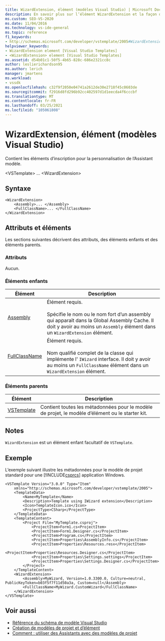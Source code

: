 ```yaml
---
title: WizardExtension, élément (modèles Visual Studio) | Microsoft Docs
description: En savoir plus sur l’élément WizardExtension et la façon dont il contient les éléments d’inscription pour la personnalisation de l’Assistant modèle.
ms.custom: SEO-VS-2020
ms.date: 11/04/2016
ms.technology: vs-ide-general
ms.topic: reference
f1_keywords:
- http://schemas.microsoft.com/developer/vstemplate/2005#WizardExtension
helpviewer_keywords:
- WizardExtension element [Visual Studio Templates]
- <WizardExtension> element [Visual Studio Templates]
ms.assetid: d54b01c1-50f5-4b65-828c-686e2321cc8c
author: leslierichardson95
ms.author: lerich
manager: jmartens
ms.workload:
- vssdk
ms.openlocfilehash: c32f9f2050e04741a2612de30e2718f45c0603de
ms.sourcegitcommit: f2916d8fd296b92cc402597d1d1eecda4f6cccbf
ms.translationtype: MT
ms.contentlocale: fr-FR
ms.lasthandoff: 03/25/2021
ms.locfileid: "105061808"
---
```

# <a name="wizardextension-element-visual-studio-templates"></a>WizardExtension, élément (modèles Visual Studio)
Contient les éléments d’inscription pour la personnalisation de l’Assistant modèle.

 \<VSTemplate> ... \<WizardExtension>

## <a name="syntax"></a>Syntaxe

```
<WizardExtension>
    <Assembly>... </Assembly>
    <FullClassName>... </FullClassName>
</WizardExtension>
```

## <a name="attributes-and-elements"></a>Attributs et éléments
 Les sections suivantes décrivent des attributs, des éléments enfants et des éléments parents.

### <a name="attributes"></a>Attributs
 Aucun.

### <a name="child-elements"></a>Éléments enfants

|Élément|Description|
|-------------|-----------------|
|[Assembly](../extensibility/assembly-element-visual-studio-template-wizard-extension.md)|Élément requis.<br /><br /> Spécifie le nom ou le nom fort d’un assembly qui apparaît dans la Global Assembly Cache. Il doit y avoir au moins un `Assembly` élément dans un `WizardExtension` élément.|
|[FullClassName](../extensibility/fullclassname-element-visual-studio-template-wizard-extension.md)|Élément requis.<br /><br /> Nom qualifié complet de la classe qui implémente l' `IWizard` interface. Il doit y avoir au moins un `FullClassName` élément dans un `WizardExtension` élément.|

### <a name="parent-elements"></a>Éléments parents

|Élément|Description|
|-------------|-----------------|
|[VSTemplate](../extensibility/vstemplate-element-visual-studio-templates.md)|Contient toutes les métadonnées pour le modèle de projet, le modèle d’élément ou le starter kit.|

## <a name="remarks"></a>Notes
 `WizardExtension` est un élément enfant facultatif de `VSTemplate`.

## <a name="example"></a>Exemple
 L’exemple suivant illustre les métadonnées pour le modèle de projet standard pour une [!INCLUDE[csprcs](../data-tools/includes/csprcs_md.md)] application Windows.

```
<VSTemplate Version="3.0.0" Type="Item"
    xmlns="http://schemas.microsoft.com/developer/vstemplate/2005">
    <TemplateData>
        <Name>MyTemplate</Name>
        <Description>Template using IWizard extension</Description>
        <Icon>TemplateIcon.ico</Icon>
        <ProjectType>CSharp</ProjectType>
    </TemplateData>
    <TemplateContent>
        <Project File="MyTemplate.csproj">
            <ProjectItem>Form1.cs<ProjectItem>
            <ProjectItem>Form1.Designer.cs</ProjectItem>
            <ProjectItem>Program.cs</ProjectItem>
            <ProjectItem>Properties\AssemblyInfo.cs</ProjectItem>
            <ProjectItem>Properties\Resources.resx</ProjectItem>
            <ProjectItem>Properties\Resources.Designer.cs</ProjectItem>
            <ProjectItem>Properties\Settings.settings</ProjectItem>
            <ProjectItem>Properties\Settings.Designer.cs</ProjectItem>
        </Project>
    </TemplateContent>
    <WizardExtension>
        <Assembly>MyWizard, Version=1.0.3300.0, Culture=neutral, PublicKeyToken=b03f5f7f11d50a3a, Custom=null</Assembly>
        <FullClassName>MyWizard.CustomWizard</FullClassName>
    </WizardExtension>
</VSTemplate>
```

## <a name="see-also"></a>Voir aussi
- [Référence du schéma de modèle Visual Studio](../extensibility/visual-studio-template-schema-reference.md)
- [Création de modèles de projet et d’élément](../ide/creating-project-and-item-templates.md)
- [Comment : utiliser des Assistants avec des modèles de projet](../extensibility/how-to-use-wizards-with-project-templates.md)
